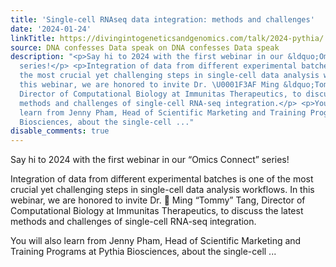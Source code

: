 ```yaml
---
title: 'Single-cell RNAseq data integration: methods and challenges'
date: '2024-01-24'
linkTitle: https://divingintogeneticsandgenomics.com/talk/2024-pythia/
source: DNA confesses Data speak on DNA confesses Data speak
description: "<p>Say hi to 2024 with the first webinar in our &ldquo;Omics Connect&rdquo;
  series!</p> <p>Integration of data from different experimental batches is one of
  the most crucial yet challenging steps in single-cell data analysis workflows. In
  this webinar, we are honored to invite Dr. \U0001F3AF Ming &ldquo;Tommy&rdquo; Tang,
  Director of Computational Biology at Immunitas Therapeutics, to discuss the latest
  methods and challenges of single-cell RNA-seq integration.</p> <p>You will also
  learn from Jenny Pham, Head of Scientific Marketing and Training Programs at Pythia
  Biosciences, about the single-cell ..."
disable_comments: true
---
```

<p>Say hi to 2024 with the first webinar in our &ldquo;Omics Connect&rdquo; series!</p> <p>Integration of data from different experimental batches is one of the most crucial yet challenging steps in single-cell data analysis workflows. In this webinar, we are honored to invite Dr. 🎯 Ming &ldquo;Tommy&rdquo; Tang, Director of Computational Biology at Immunitas Therapeutics, to discuss the latest methods and challenges of single-cell RNA-seq integration.</p> <p>You will also learn from Jenny Pham, Head of Scientific Marketing and Training Programs at Pythia Biosciences, about the single-cell ...